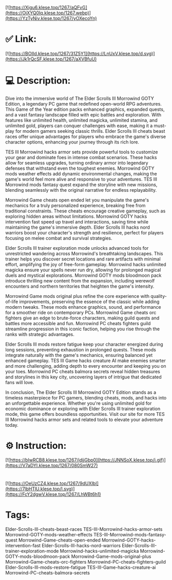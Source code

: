 [![https://Xigu6.klese.top/1267/aQFvG](https://OjXYQ0Iq.klese.top/1267.webp)](https://YzTyNiv.klese.top/1267/yOXecoYn)
# ✅ Link:
[![https://BOIId.klese.top/1267/31Z5Y1](https://LnUxV.klese.top/d.svg)](https://Jk1rQcSF.klese.top/1267/aXVBfuU)
# 💻 Description:
Dive into the immersive world of The Elder Scrolls III Morrowind GOTY Edition, a legendary PC game that redefined open-world RPG adventures. This Game of the Year edition packs enhanced graphics, expanded quests, and a vast fantasy landscape filled with epic battles and exploration. With features like unlimited health, unlimited magicka, unlimited stamina, and unlimited gold, players can conquer challenges with ease, making it a must-play for modern gamers seeking classic thrills. Elder Scrolls III cheats beast races offer unique advantages for players who embrace the game's diverse character options, enhancing your journey through its rich lore.



TES III Morrowind hacks armor sets provide powerful tools to customize your gear and dominate foes in intense combat scenarios. These hacks allow for seamless upgrades, turning ordinary armor into legendary defenses that withstand even the toughest enemies. Morrowind GOTY mods weather effects add dynamic environmental changes, making the game's world feel more alive and responsive to your adventures. TES III Morrowind mods fantasy quest expand the storyline with new missions, blending seamlessly with the original narrative for endless replayability.



Morrowind Game cheats open ended let you manipulate the game's mechanics for a truly personalized experience, breaking free from traditional constraints. These cheats encourage creative gameplay, such as exploring hidden areas without limitations. Morrowind GOTY hacks intervention fast speed up travel and interactions, saving time while maintaining the game's immersive depth. Elder Scrolls III hacks nord warriors boost your character's strength and resilience, perfect for players focusing on melee combat and survival strategies.



Elder Scrolls III trainer exploration mode unlocks advanced tools for unrestricted wandering across Morrowind's breathtaking landscapes. This trainer helps you discover secret locations and rare artifacts with minimal effort, amplifying the joy of free-form gameplay. Morrowind hacks unlimited magicka ensure your spells never run dry, allowing for prolonged magical duels and mystical explorations. Morrowind GOTY mods bloodmoon pack introduce thrilling new content from the expansion, including werewolf encounters and northern territories that heighten the game's intensity.



Morrowind Game mods original plus refine the core experience with quality-of-life improvements, preserving the essence of the classic while adding modern tweaks. These mods enhance graphics, sound, and performance for a smoother ride on contemporary PCs. Morrowind Game cheats orc fighters give an edge to brute-force characters, making guild quests and battles more accessible and fun. Morrowind PC cheats fighters guild streamline progression in this iconic faction, helping you rise through the ranks with strategic advantages.



Elder Scrolls III mods restore fatigue keep your character energized during long sessions, preventing exhaustion in prolonged quests. These mods integrate naturally with the game's mechanics, ensuring balanced yet enhanced gameplay. TES III Game hacks creature AI make enemies smarter and more challenging, adding depth to every encounter and keeping you on your toes. Morrowind PC cheats balmora secrets reveal hidden treasures and storylines in this key city, uncovering layers of intrigue that dedicated fans will love.



In conclusion, The Elder Scrolls III Morrowind GOTY Edition stands as a timeless masterpiece for PC gamers, blending cheats, mods, and hacks into an unforgettable experience. Whether you're using unlimited gold for economic dominance or exploring with Elder Scrolls III trainer exploration mode, this game offers boundless opportunities. Visit our site for more TES III Morrowind hacks armor sets and related tools to elevate your adventure today.

# ⚙️ Instruction:
[![https://bIwRCB8.klese.top/1267/jdjjGbp0](https://JNNSoX.klese.top/i.gif)](https://V7aDYI.klese.top/1267/080SmW27)
#
[![https://OeUzCZ4.klese.top/1267/9dUXIbI](https://7lbHTlU.klese.top/l.svg)](https://FcY2dgwV.klese.top/1267/LhWBt6h1)
# Tags:
Elder-Scrolls-III-cheats-beast-races TES-III-Morrowind-hacks-armor-sets Morrowind-GOTY-mods-weather-effects TES-III-Morrowind-mods-fantasy-quest Morrowind-Game-cheats-open-ended Morrowind-GOTY-hacks-intervention-fast Elder-Scrolls-III-hacks-nord-warriors Elder-Scrolls-III-trainer-exploration-mode Morrowind-hacks-unlimited-magicka Morrowind-GOTY-mods-bloodmoon-pack Morrowind-Game-mods-original-plus Morrowind-Game-cheats-orc-fighters Morrowind-PC-cheats-fighters-guild Elder-Scrolls-III-mods-restore-fatigue TES-III-Game-hacks-creature-ai Morrowind-PC-cheats-balmora-secrets






